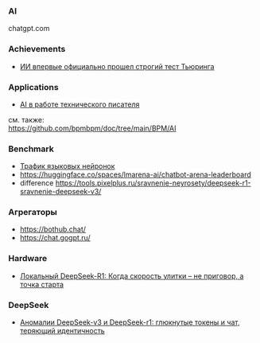 ### AI
chatgpt.com 
### Achievements
- [ИИ впервые официально прошел строгий тест Тьюринга](https://habr.com/ru/news/896938/)
### Applications  
- [AI в работе технического писателя](https://habr.com/ru/articles/896998/)

см. также:  
https://github.com/bpmbpm/doc/tree/main/BPM/AI

### Benchmark
- [Трафик языковых нейронок](https://habr.com/ru/articles/908486/)
- https://huggingface.co/spaces/lmarena-ai/chatbot-arena-leaderboard
- difference https://tools.pixelplus.ru/sravnenie-neyrosety/deepseek-r1-sravnenie-deepseek-v3/ 

### Агрегаторы
- https://bothub.chat/
- https://chat.gogpt.ru/
### Hardware
- [Локальный DeepSeek-R1: Когда скорость улитки – не приговор, а точка старта](https://habr.com/ru/articles/916966/)

### DeepSeek
- [Аномалии DeepSeek-v3 и DeepSeek-r1: глюкнутые токены и чат, теряющий идентичность](https://habr.com/ru/companies/bothub/articles/877326/)
